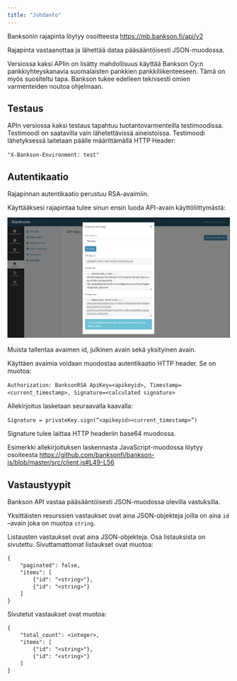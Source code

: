```yaml
---
title: "Johdanto"
---
```


Banksonin rajapinta löytyy osoitteesta https://mb.bankson.fi/api/v2

Rajapinta vastaanottaa ja lähettää dataa pääsääntöisesti JSON-muodossa.

Versiossa kaksi APIin on lisätty mahdollisuus käyttää Bankson Oy:n pankkiyhteyskanavia suomalaisten pankkien pankkiliikenteeseen. Tämä on myös suositeltu tapa. Bankson tukee edelleen teknisesti omien varmenteiden noutoa ohjelmaan.

## Testaus

APIn versiossa kaksi testaus tapahtuu tuotantovarmenteilla testimoodissa. Testimoodi on saatavilla vain lähetettävissä aineistoissa. Testimoodi lähetyksessä laitetaan päälle määrittämällä HTTP Header:

`"X-Bankson-Environment: test"`

## Autentikaatio

Rajapinnan autentikaatio perustuu RSA-avaimiin.

Käyttääksesi rajapintaa tulee sinun ensin luoda API-avain käyttöliittymästä:

![api-keys-screenshot](/assets/img/apikeys.png)

Muista tallentaa avaimen id, julkinen avain sekä yksityinen avain.

Käyttäen avaimia voidaan muodostaa autentikaatio HTTP header. Se on muotoa:

`Authorization: BanksonRSA ApiKey=<apikeyid>, Timestamp=<current_timestamp>, Signature=<calculated signature>`

Allekirjoitus lasketaan seuraavalla kaavalla:

`Signature = privateKey.sign(“<apikeyid><current_timestamp>”)`

Signature tulee laittaa HTTP headeriin base64 muodossa.

Esimerkki allekirjoituksen laskennasta JavaScript-muodossa löytyy osoiteesta https://github.com/banksonfi/bankson-js/blob/master/src/client.js#L49-L56

## Vastaustyypit

Bankson API vastaa pääsääntöisesti JSON-muodossa olevilla vastuksilla.

Yksittäisten resurssien vastaukset ovat aina JSON-objekteja joilla on aina `id` –avain joka on muotoa `string`.

Listausten vastaukset ovat aina JSON-objekteja. Osa listauksista on sivutettu. Sivuttamattomat listaukset ovat muotoa:

```
{
    "paginated": false,
    "items": [
        {"id": "<string>"},
        {"id": "<string>"}
    ]
}
```

Sivutetut vastaukset ovat muotoa:

```
{
    "total_count": <integer>,
    "items": [
        {"id": "<string>"},
        {"id": "<string>"}
    ]
}
```

